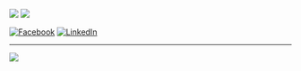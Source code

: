 
![](https://github-readme-stats.vercel.app/api/top-langs/?username=Vihu001&theme=dark&hide_border=false&include_all_commits=false&count_private=false&layout=compact)
![](https://github-readme-streak-stats.herokuapp.com/?user=WeaverCraft&theme=dark&hide_border=false)<br/>

[![Facebook](https://img.shields.io/badge/Facebook-%231877F2.svg?logo=Facebook&logoColor=white)](https://www.facebook.com/viktor.hurtig) [![LinkedIn](https://img.shields.io/badge/LinkedIn-%230077B5.svg?logo=linkedin&logoColor=white)](https://www.linkedin.com/in/viktor-hurtig-330547216/) 


---
[![](https://visitcount.itsvg.in/api?id=WeaverCraft&icon=0&color=1)](https://visitcount.itsvg.in)


<!-- Proudly created with GPRM ( https://gprm.itsvg.in ) -->
